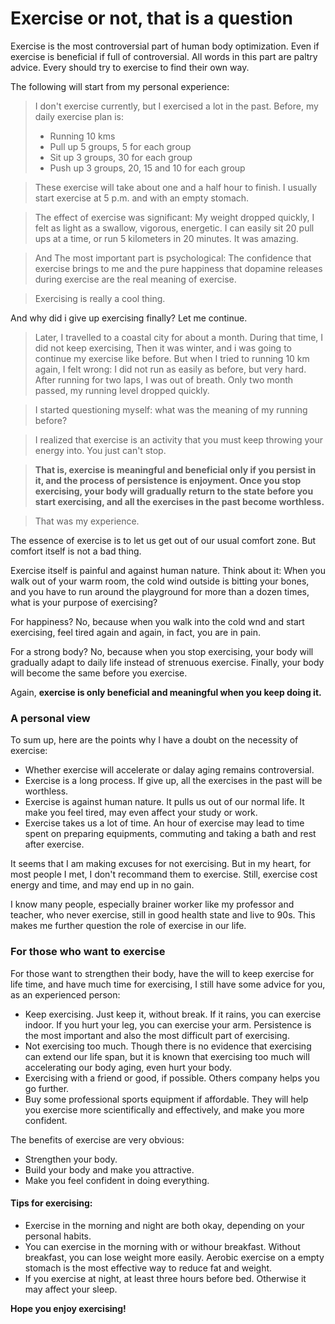 # Exercise or not, that is a question

Exercise is the most controversial part of human body optimization. Even if exercise is beneficial if full of controversial. All words in this part are paltry advice. Every should try to exercise to find their own way.

The following will start from my personal experience:

> I don't exercise currently, but I exercised a lot in the past. Before, my daily exercise plan is:
> - Running 10 kms
> - Pull up 5 groups, 5 for each group
> - Sit up 3 groups, 30 for each group
> - Push up 3 groups, 20, 15 and 10 for each group

> These exercise will take about one and a half hour to finish. I usually start exercise at 5 p.m. and with an empty stomach.

> The effect of exercise was significant: My weight dropped quickly, I felt as light as a swallow, vigorous, energetic. I can easily sit 20 pull ups at a time, or run 5 kilometers in 20 minutes. It was amazing.

> And The most important part is psychological: The confidence that exercise brings to me and the pure happiness that dopamine releases during exercise are the real meaning of exercise.

> Exercising is really a cool thing.

And why did i give up exercising finally? Let me continue.

> Later, I travelled to a coastal city for about a month. During that time, I did not keep exercising, Then it was winter, and i was going to continue my exercise like before. But when I tried to running 10 km again, I felt wrong: I did not run as easily as before, but very hard. After running for two laps, I was out of breath. Only two month passed, my running level dropped quickly.

> I started questioning myself: what was the meaning of my running before?

> I realized that exercise is an activity that you must keep throwing your energy into. You just can't stop. 

> **That is, exercise is meaningful and beneficial only if you persist in it, and the process of persistence is enjoyment. Once you stop exercising, your body will gradually return to the state before you start exercising, and all the exercises in the past become worthless.**

> That was my experience.

The essence of exercise is to let us get out of our usual comfort zone. But comfort itself is not a bad thing. 

Exercise itself is painful and against human nature. Think about it: When you walk out of your warm room, the cold wind outside is bitting your bones, and you have to run around the playground for more than a dozen times, what is your purpose of exercising? 

For happiness? No, because when you walk into the cold wnd and start exercising, feel tired again and again, in fact, you are in pain.

For a strong body? No, because when you stop exercising, your body will gradually adapt to daily life instead of strenuous exercise. Finally, your body will become the same before you exercise. 

Again, **exercise is only beneficial and meaningful when you keep doing it.**

### A personal view
To sum up, here are the points why I have a doubt on the necessity of exercise:
- Whether exercise will accelerate or dalay aging remains controversial. 
- Exercise is a long process. If give up, all the exercises in the past will be worthless.
- Exercise is against human nature. It pulls us out of our normal life. It make you feel tired, may even affect your study or work.
- Exercise takes us a lot of time. An hour of exercise may lead to time spent on preparing equipments, commuting and taking a bath and rest after exercise.

It seems that I am making excuses for not exercising. But in my heart, for most people I met, I don't recommand them to exercise. Still, exercise cost energy and time, and may end up in no gain.

I know many people, especially brainer worker like my professor and teacher, who never exercise, still in good health state and live to 90s. This makes me further question the role of exercise in our life.

### For those who want to exercise

For those want to strengthen their body, have the will to keep exercise for life time, and have much time for exercising, I still have some advice for you, as an experienced person:
- Keep exercising. Just keep it, without break. If it rains, you can exercise indoor. If you hurt your leg, you can exercise your arm. Persistence is the most important and also the most difficult part of exercising. 
- Not exercising too much. Though there is no evidence that exercising can extend our life span, but it is known that exercising too much will accelerating our body aging, even hurt your body.
- Exercising with a friend or good, if possible. Others company helps you go further.
- Buy some professional sports equipment if affordable. They will help you exercise more scientifically and effectively, and make you more confident.

The benefits of exercise are very obvious:
- Strengthen your body.
- Build your body and make you attractive.
- Make you feel confident in doing everything.


#### Tips for exercising:
- Exercise in the morning and night are both okay, depending on your personal habits.
- You can exercise in the morning with or withour breakfast. Without breakfast, you can lose weight more easily. Aerobic exercise on a empty stomach is the most effective way to reduce fat and weight.
- If you exercise at night, at least three hours before bed. Otherwise it may affect your sleep.

**Hope you enjoy exercising!**


